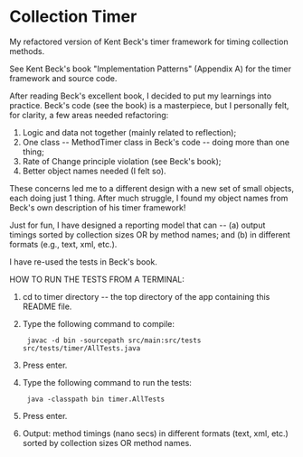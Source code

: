 Collection Timer
================

My refactored version of Kent Beck's timer framework for timing collection methods.  

See Kent Beck's book "Implementation Patterns" (Appendix A) for the timer framework and source code. 

After reading Beck's excellent book, I decided to put my learnings into practice.  Beck's code (see the book) is a masterpiece, but I personally felt, for clarity, a few areas needed refactoring: 

1. Logic and data not together (mainly related to reflection);
2. One class -- MethodTimer class in Beck's code -- doing more than one thing;
3. Rate of Change principle violation (see Beck's book);
4. Better object names needed (I felt so).

These concerns led me to a different design with a new set of small objects, each doing just 1 thing.  After much struggle, I found my object names from Beck's own description of his timer framework!

Just for fun, I have designed a reporting model that can -- (a) output timings sorted by collection sizes OR by method names; and (b) in different formats (e.g., text, xml, etc.).

I have re-used the tests in Beck's book.



HOW TO RUN THE TESTS FROM A TERMINAL:

1. cd to timer directory -- the top directory of the app containing this README file.
2. Type the following command to compile: 

		javac -d bin -sourcepath src/main:src/tests  src/tests/timer/AllTests.java

3. Press enter.
4. Type the following command to run the tests:
	
 		java -classpath bin timer.AllTests

5. Press enter.
6. Output: method timings (nano secs) in different formats (text, xml, etc.) sorted by collection sizes OR method names.
	
